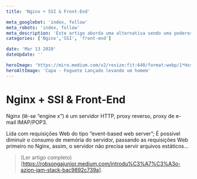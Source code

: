 ```yaml
---
title: 'Nginx + SSI & Front-End'

meta_googlebot: 'index, follow'
meta_robots: 'index, follow'
meta_description: 'Este artigo aborda uma alternativa sendo uma poderosa solução juntando tecnologias de back-end e front-end irá facilitar o trabalho de desenvolvimento, validação e deploy, impactando desde o desenvolvedor até o mais alto nível da empresa.'
categories: ['Nginx','SSI', 'front-end']

date: 'Mar 13 2020'
dateUpdate: ''

heroImage: 'https://miro.medium.com/v2/resize:fit:640/format:webp/1*HxshvkxpXBONjC_7Uy_7gQ.jpeg'
heroAltImage: 'Capa - Foguete Lançado levando um homem'
---
```


# Nginx + SSI & Front-End

Nginx (lê-se “engine x”) é um servidor HTTP, proxy reverso, proxy de e-mail IMAP/POP3.

Lida com requisições Web do tipo “event-based web server”; É possível diminuir o consumo de memória do servidor, passando as requisições Web primeiro no Nginx, assim, o servidor não precisa servir arquivos estáticos...

> (Ler artigo completo)[https://robsongajunior.medium.com/introdu%C3%A7%C3%A3o-azion-jam-stack-bac9892c739a].
